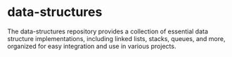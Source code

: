 # data-structures
The data-structures repository provides a collection of essential data structure implementations, including linked lists, stacks, queues, and more, organized for easy integration and use in various projects.
